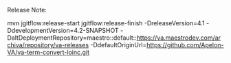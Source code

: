 Release Note:

mvn jgitflow:release-start jgitflow:release-finish -DreleaseVersion=4.1 -DdevelopmentVersion=4.2-SNAPSHOT -DaltDeploymentRepository=maestro::default::https://va.maestrodev.com/archiva/repository/va-releases -DdefaultOriginUrl=https://github.com/Apelon-VA/va-term-convert-loinc.git
